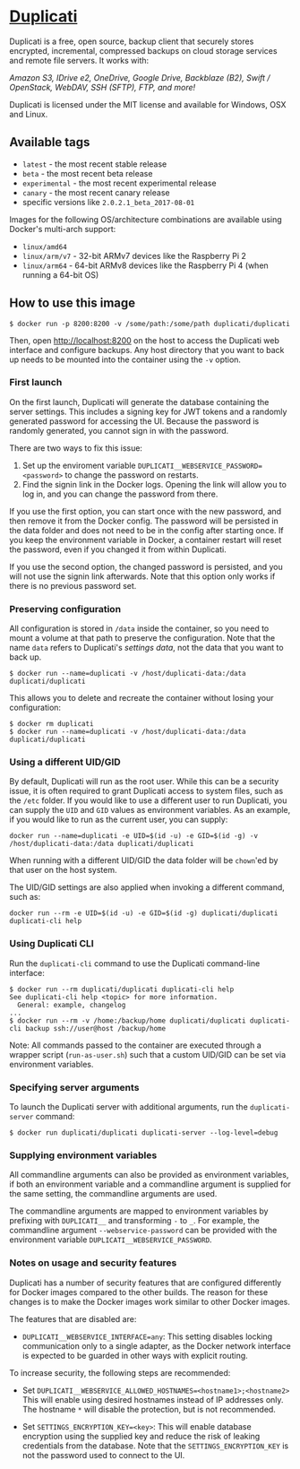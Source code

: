 # [Duplicati](https://duplicati.com)

Duplicati is a free, open source, backup client that securely stores encrypted, incremental, compressed backups on cloud storage services and remote file servers. It works with:

_Amazon S3, IDrive e2, OneDrive, Google Drive, Backblaze (B2), Swift / OpenStack, WebDAV, SSH (SFTP), FTP, and more!_

Duplicati is licensed under the MIT license and available for Windows, OSX and Linux.

## Available tags

-   `latest` - the most recent stable release
-   `beta` - the most recent beta release
-   `experimental` - the most recent experimental release
-   `canary` - the most recent canary release
-   specific versions like `2.0.2.1_beta_2017-08-01`

Images for the following OS/architecture combinations are available using Docker's multi-arch support:

-   `linux/amd64`
-   `linux/arm/v7` - 32-bit ARMv7 devices like the Raspberry Pi 2
-   `linux/arm64` - 64-bit ARMv8 devices like the Raspberry Pi 4 (when running a 64-bit OS)

## How to use this image

```console
$ docker run -p 8200:8200 -v /some/path:/some/path duplicati/duplicati
```

Then, open [http://localhost:8200](http://localhost:8200) on the host to access the Duplicati web interface and configure backups. Any host directory that you want to back up needs to be mounted into the container using the `-v` option.

### First launch

On the first launch, Duplicati will generate the database containing the server settings. This includes a signing key for JWT tokens and a randomly generated password for accessing the UI. Because the password is randomly generated, you cannot sign in with the password.

There are two ways to fix this issue:

1. Set up the enviroment variable `DUPLICATI__WEBSERVICE_PASSWORD=<password>` to change the password on restarts.
2. Find the signin link in the Docker logs. Opening the link will allow you to log in, and you can change the password from there.

If you use the first option, you can start once with the new password, and then remove it from the Docker config. The password will be persisted in the data folder and does not need to be in the config after starting once. If you keep the environment variable in Docker, a container restart will reset the password, even if you changed it from within Duplicati.

If you use the second option, the changed password is persisted, and you will not use the signin link afterwards. Note that this option only works if there is no previous password set.

### Preserving configuration

All configuration is stored in `/data` inside the container, so you need to mount a volume at that path to preserve the configuration. Note that the name `data` refers to Duplicati's _settings data_, not the data that you want to back up.

```console
$ docker run --name=duplicati -v /host/duplicati-data:/data duplicati/duplicati
```

This allows you to delete and recreate the container without losing your configuration:

```console
$ docker rm duplicati
$ docker run --name=duplicati -v /host/duplicati-data:/data duplicati/duplicati
```

### Using a different UID/GID

By default, Duplicati will run as the root user. While this can be a security issue, it is often required to grant Duplicati access to system files, such as the `/etc` folder. If you would like to use a different user to run Duplicati, you can supply the `UID` and `GID` values as environment variables. As an example, if you would like to run as the current user, you can supply:

```console
docker run --name=duplicati -e UID=$(id -u) -e GID=$(id -g) -v /host/duplicati-data:/data duplicati/duplicati
```

When running with a different UID/GID the data folder will be `chown`'ed by that user on the host system.

The UID/GID settings are also applied when invoking a different command, such as:

```
docker run --rm -e UID=$(id -u) -e GID=$(id -g) duplicati/duplicati duplicati-cli help
```

### Using Duplicati CLI

Run the `duplicati-cli` command to use the Duplicati command-line interface:

```console
$ docker run --rm duplicati/duplicati duplicati-cli help
See duplicati-cli help <topic> for more information.
  General: example, changelog
...
$ docker run --rm -v /home:/backup/home duplicati/duplicati duplicati-cli backup ssh://user@host /backup/home
```

Note: All commands passed to the container are executed through a wrapper script (`run-as-user.sh`) such that a custom UID/GID can be set via environment variables.

### Specifying server arguments

To launch the Duplicati server with additional arguments, run the `duplicati-server` command:

```console
$ docker run duplicati/duplicati duplicati-server --log-level=debug
```

### Supplying environment variables

All commandline arguments can also be provided as environment variables, if both an environment variable and a commandline argument is supplied for the same setting, the commandline arguments are used.

The commandline arguments are mapped to environment variables by prefixing with `DUPLICATI__` and transforming `-` to `_`.
For example, the commandline argument `--webservice-password` can be provided with the environment variable `DUPLICATI__WEBSERVICE_PASSWORD`.

### Notes on usage and security features

Duplicati has a number of security features that are configured differently for Docker images compared to the other builds. The reason for these changes is to make the Docker images work similar to other Docker images.

The features that are disabled are:

-   `DUPLICATI__WEBSERVICE_INTERFACE=any`: This setting disables locking communication only to a single adapter, as the Docker network interface is expected to be guarded in other ways with explicit routing.

To increase security, the following steps are recommended:

-   Set `DUPLICATI__WEBSERVICE_ALLOWED_HOSTNAMES=<hostname1>;<hostname2>`
    This will enable using desired hostnames instead of IP addresses only. The hostname `*` will disable the protection, but is not recommended.

-   Set `SETTINGS_ENCRYPTION_KEY=<key>`:
    This will enable database encryption using the supplied key and reduce the risk of leaking credentials from the database. Note that the `SETTINGS_ENCRYPTION_KEY` is not the password used to connect to the UI.

